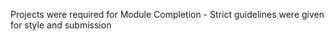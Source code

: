 Projects were required for Module Completion - Strict guidelines were given for style and submission
